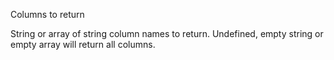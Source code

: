 Columns to return

String or array of string column names to return. Undefined, empty string or empty array will return all columns.